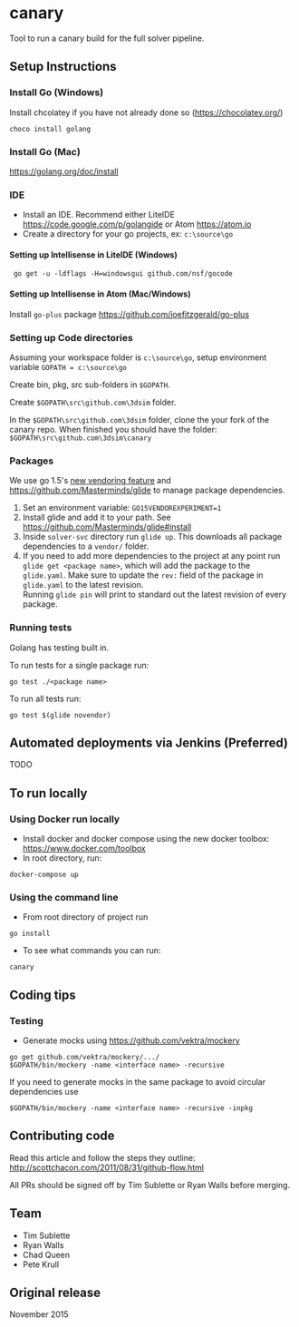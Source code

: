# canary
Tool to run a canary build for the full solver pipeline.

## Setup Instructions

### Install Go (Windows)
Install chcolatey if you have not already done so (https://chocolatey.org/)
```
choco install golang
```

### Install Go (Mac)
https://golang.org/doc/install

### IDE
* Install an IDE.  Recommend either LiteIDE https://code.google.com/p/golangide or Atom https://atom.io
* Create a directory for your go projects, ex: `c:\source\go`

#### Setting up Intellisense in LiteIDE (Windows)
```
 go get -u -ldflags -H=windowsgui github.com/nsf/gocode
 ```
#### Setting up Intellisense in Atom (Mac/Windows)
Install `go-plus` package https://github.com/joefitzgerald/go-plus

### Setting up Code directories
Assuming your workspace folder is `c:\source\go`, setup  environment variable `GOPATH = c:\source\go`

Create bin, pkg, src sub-folders in `$GOPATH`.

Create `$GOPATH\src\github.com\3dsim` folder.

In the `$GOPATH\src\github.com\3dsim` folder, clone the your fork of the canary repo. When finished you should have the folder: `$GOPATH\src\github.com\3dsim\canary`

### Packages
We use go 1.5's [new vendoring feature](https://docs.google.com/document/d/1Bz5-UB7g2uPBdOx-rw5t9MxJwkfpx90cqG9AFL0JAYo/edit) and https://github.com/Masterminds/glide to manage package dependencies.

1.  Set an environment variable:  `GO15VENDOREXPERIMENT=1`
2.  Install glide and add it to your path.  See https://github.com/Masterminds/glide#install
3.  Inside `solver-svc` directory run  `glide up`.  This downloads all package dependencies
to a `vendor/` folder.
4.  If you need to add more dependencies to the project at any point run
`glide get <package name>`, which will add the package to the `glide.yaml`.  Make
sure to update the `rev:` field of the package in `glide.yaml` to the latest revision.  
Running `glide pin` will print to standard out the latest revision of every package.

### Running tests
Golang has testing built in.  

To run tests for a single package run:
```
go test ./<package name>
```

To run all tests run:
```
go test $(glide novendor)
```

## Automated deployments via Jenkins (Preferred)

TODO

## To run locally

### Using Docker run locally
* Install docker and docker compose using the new docker toolbox: https://www.docker.com/toolbox
* In root directory, run:
```
docker-compose up
```

### Using the command line
* From root directory of project run
```
go install
```
* To see what commands you can run:
```
canary
```

## Coding tips

### Testing
* Generate mocks using https://github.com/vektra/mockery

```
go get github.com/vektra/mockery/.../
$GOPATH/bin/mockery -name <interface name> -recursive
```

If you need to generate mocks in the same package to avoid circular dependencies use
```
$GOPATH/bin/mockery -name <interface name> -recursive -inpkg
```

## Contributing code
Read this article and follow the steps they outline: http://scottchacon.com/2011/08/31/github-flow.html

All PRs should be signed off by Tim Sublette or Ryan Walls before merging.

## Team
* Tim Sublette
* Ryan Walls
* Chad Queen
* Pete Krull

## Original release
November 2015
